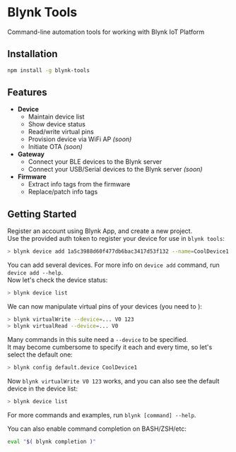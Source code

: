 # Blynk Tools

Command-line automation tools for working with Blynk IoT Platform

## Installation

```bash
npm install -g blynk-tools
```

## Features

- **Device**
  - Maintain device list
  - Show device status
  - Read/write virtual pins
  - Provision device via WiFi AP *(soon)*
  - Initiate OTA *(soon)*
- **Gateway**
  - Connect your BLE devices to the Blynk server
  - Connect your USB/Serial devices to the Blynk server *(soon)*
- **Firmware**
  - Extract info tags from the firmware
  - Replace/patch info tags
  
## Getting Started

Register an account using Blynk App, and create a new project.  
Use the provided auth token to register your device for use in `blynk tools`:
```sh
> blynk device add 1a5c3988d60f477db6bac3417d53f132 --name=CoolDevice1
```
You can add several devices. For more info on `device add` command, run `device add --help`.  
Now let's check the device status:
```sh
> blynk device list
```
We can now manipulate virtual pins of your devices (you need to ):
```sh
> blynk virtualWrite --device=... V0 123
> blynk virtualRead --device=... V0
```
Many commands in this suite need a `--device` to be specified.  
It may become cumbersome to specify it each and every time, so let's select the default one:
```sh
> blynk config default.device CoolDevice1
```
Now `blynk virtualWrite V0 123` works, and you can also see the default device in the device list:
```sh
> blynk device list
```

For more commands and examples, run `blynk [command] --help`.  

You can also enable command completion on BASH/ZSH/etc:
```bash
eval "$( blynk completion )"
```
